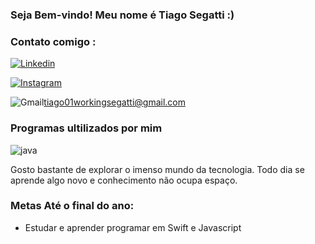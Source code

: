 ### Seja Bem-vindo! Meu nome é Tiago Segatti :)
### Contato comigo :
[![Linkedin](https://img.shields.io/badge/LinkedIn-0077B5?style=for-the-badge&logo=linkedin&logoColor=white)](https://www.linkedin.com/in/tiago-segatti-271790271/)

[![Instagram](https://img.shields.io/badge/Instagram-E4405F?style=for-the-badge&logo=instagram&logoColor=white)](https://www.instagram.com/titisegatti/)

![Gmail](https://aleen42.github.io/badges/src/google_plus.svg
)tiago01workingsegatti@gmail.com

### Programas ultilizados por mim
![java](https://img.shields.io/badge/Java-ED8B00?style=for-the-badge&logo=openjdk&logoColor=white)

Gosto bastante de explorar o imenso mundo da tecnologia. Todo dia se aprende algo novo e conhecimento não ocupa espaço. 

### Metas Até o final do ano:
- Estudar e aprender programar em Swift e Javascript
